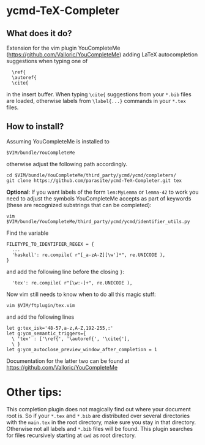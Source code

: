 # ycmd-TeX-Completer

## What does it do?
Extension for the vim plugin YouCompleteMe (https://github.com/Valloric/YouCompleteMe) adding LaTeX autocompletion suggestions when typing one of

```
  \ref{
  \autoref{
  \cite{
```
in the insert buffer. When typing ``\cite{`` suggestions from your ``*.bib`` files are loaded, otherwise labels from ``\label{...}`` commands in your ``*.tex`` files.

## How to install?

Assuming YouCompleteMe is installed to
```
$VIM/bundle/YouCompleteMe
```
otherwise adjust the following path accordingly.
```
cd $VIM/bundle/YouCompleteMe/third_party/ycmd/ycmd/completers/
git clone https://github.com/parasite/ycmd-TeX-Completer.git tex
```

__Optional__: If you want labels of the form ``lem:MyLemma`` or ``lemma-42`` to work you need to adjust the symbols YouCompleteMe accepts as part of keywords (these are recognized substrings that can be completed):
```
vim $VIM/bundle/YouCompleteMe/third_party/ycmd/ycmd/identifier_utils.py
```
Find the variable
```
FILETYPE_TO_IDENTIFIER_REGEX = {
  ...
  'haskell': re.compile( r"[_a-zA-Z][\w']*", re.UNICODE ),
}
```
and add the following line before the closing ``}``:
```
  'tex': re.compile( r"[\w:-]+", re.UNICODE ),
```

Now vim still needs to know when to do all this magic stuff:
```
vim $VIM/ftplugin/tex.vim
```
and add the following lines
```
let g:tex_isk='48-57,a-z,A-Z,192-255,:'
let g:ycm_semantic_triggers={
  \ 'tex' : ['\ref{', '\autoref{', '\cite{'],
  \ }
let g:ycm_autoclose_preview_window_after_completion = 1
```
Documentation for the latter two can be found at https://github.com/Valloric/YouCompleteMe

# Other tips:
This completion plugin does not magically find out where your document root is. So if your ``*.tex`` and ``*.bib`` are distributed over several directories with the ``main.tex`` in the root directory, make sure you stay in that directory. Otherwise not all labels and ``*.bib`` files will be found. This plugin searches for files recursively starting at ``cwd`` as root directory.
